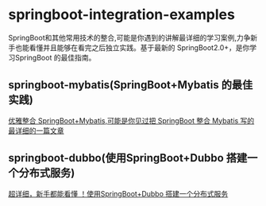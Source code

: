 # springboot-integration-examples

SpringBoot和其他常用技术的整合,可能是你遇到的讲解最详细的学习案例,力争新手也能看懂并且能够在看完之后独立实践。基于最新的 SpringBoot2.0+，是你学习SpringBoot 的最佳指南。

## springboot-mybatis(SpringBoot+Mybatis 的最佳实践)

[优雅整合 SpringBoot+Mybatis,可能是你见过把 SpringBoot 整合 Mybatis 写的最详细的一篇文章](https://github.com/Snailclimb/springboot-integration-examples/blob/master/md/springboot-mybatis.md)


## springboot-dubbo(使用SpringBoot+Dubbo 搭建一个分布式服务)

[超详细，新手都能看懂 ！使用SpringBoot+Dubbo 搭建一个分布式服务](https://github.com/Snailclimb/springboot-integration-examples/blob/master/md/springboot-dubbo.md)

